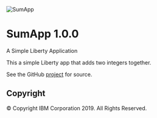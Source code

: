 ![SumApp](https://ibm-icp-coc.github.io/charts/repo/stable/sigma.png "SumApp logo")
# SumApp 1.0.0

A Simple Liberty Application 

This a simple Liberty app that adds two integers together.

See the GitHub [project](https://github.com/IBM-ICP-CoC/SumApp) for source.


## Copyright
© Copyright IBM Corporation 2019. All Rights Reserved.